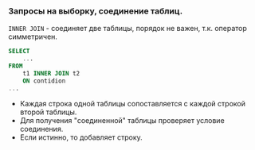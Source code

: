### Запросы на выборку, соединение таблиц.

`INNER JOIN` - соединяет две таблицы, порядок
не важен, т.к. оператор симметричен.

```sql
SELECT 
    ...
FROM
    t1 INNER JOIN t2
    ON contidion
...
```

- Каждая строка одной таблицы сопоставляется
с каждой строкой второй таблицы.
- Для получения "соединенной" таблицы проверяет
условие соединения.
- Если истинно, то добавляет строку.
